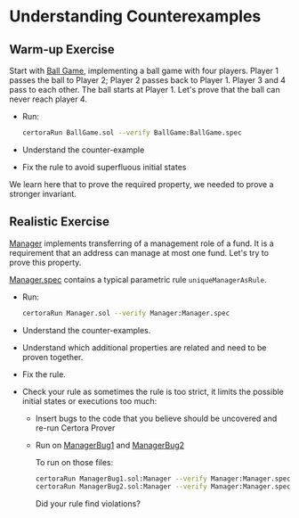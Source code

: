 Understanding Counterexamples
=============================

Warm-up Exercise
----------------

Start with [Ball Game](https://github.com/Certora/CertoraProverSupplementary/blob/master/Tutorials/Lesson2/BallGame/BallGame.sol), implementing a ball game with four players. Player 1 passes the ball to Player 2; Player 2 passes back to Player 1. Player 3 and 4 pass to each other. The ball starts at Player 1. Let's prove that the ball can never reach player 4.

*   Run:
    
    ```bash
    certoraRun BallGame.sol --verify BallGame:BallGame.spec 
    ```
    
*   Understand the counter-example
    
*   Fix the rule to avoid superfluous initial states
    

We learn here that to prove the required property, we needed to prove a stronger invariant.

Realistic Exercise
------------------

[Manager](https://github.com/Certora/CertoraProverSupplementary/blob/master/Tutorials/Lesson2/Manager/Manager.sol) implements transferring of a management role of a fund. It is a requirement that an address can manage at most one fund. Let's try to prove this property.

[Manager.spec](https://github.com/Certora/CertoraProverSupplementary/blob/master/Tutorials/Lesson2/Manager/Manager.spec) contains a typical parametric rule `uniqueManagerAsRule`.

*   Run:
    
    ```bash
    certoraRun Manager.sol --verify Manager:Manager.spec 
    ```
    
*   Understand the counter-examples.
    
*   Understand which additional properties are related and need to be proven together.
    
*   Fix the rule.
    
*   Check your rule as sometimes the rule is too strict, it limits the possible initial states or executions too much:
    
    *   Insert bugs to the code that you believe should be uncovered and re-run Certora Prover
        
    *   Run on [ManagerBug1](https://github.com/Certora/CertoraProverSupplementary/blob/master/Tutorials/Lesson2/Manager/ManagerBug1.sol) and [ManagerBug2](https://github.com/Certora/CertoraProverSupplementary/blob/master/Tutorials/Lesson2/Manager/ManagerBug2.sol)
        
        To run on those files:
        
        ```bash
        certoraRun ManagerBug1.sol:Manager --verify Manager:Manager.spec --msg "check for bug"
        certoraRun ManagerBug2.sol:Manager --verify Manager:Manager.spec --msg "check for bug"
        ```
        
        Did your rule find violations?
